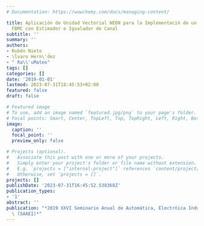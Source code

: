 ```yaml
---
# Documentation: https://wowchemy.com/docs/managing-content/

title: Aplicación de Unidad Vectorial NEON para la Implementaciń de un Transmultiplexor
  FBMC con Estimador e Igualador de Canal
subtitle: ''
summary: ''
authors:
- Rubén Nieto
- \ĺvaro Hern\'d́ez
- " Ra\\'uḾateo"
tags: []
categories: []
date: '2019-01-01'
lastmod: 2023-07-31T18:45:53+02:00
featured: false
draft: false

# Featured image
# To use, add an image named `featured.jpg/png` to your page's folder.
# Focal points: Smart, Center, TopLeft, Top, TopRight, Left, Right, BottomLeft, Bottom, BottomRight.
image:
  caption: ''
  focal_point: ''
  preview_only: false

# Projects (optional).
#   Associate this post with one or more of your projects.
#   Simply enter your project's folder or file name without extension.
#   E.g. `projects = ["internal-project"]` references `content/project/deep-learning/index.md`.
#   Otherwise, set `projects = []`.
projects: []
publishDate: '2023-07-31T16:45:52.538368Z'
publication_types:
- '1'
abstract: ''
publication: "*2019 XXVI Seminario Anual de Automática, Electrńica Industrial e Instrumentaci'\
  \ ́(SAAEI)*"
---
```

